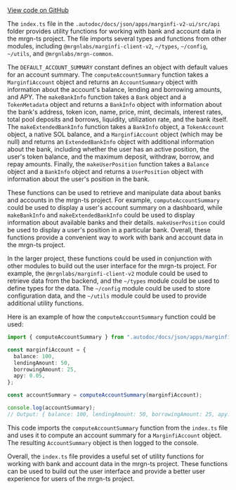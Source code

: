 [View code on GitHub](https://github.com/mrgnlabs/mrgn-ts/.autodoc/docs/json/apps/marginfi-v2-ui/src/api)

The `index.ts` file in the `.autodoc/docs/json/apps/marginfi-v2-ui/src/api` folder provides utility functions for working with bank and account data in the mrgn-ts project. The file imports several types and functions from other modules, including `@mrgnlabs/marginfi-client-v2`, `~/types`, `~/config`, `~/utils`, and `@mrgnlabs/mrgn-common`.

The `DEFAULT_ACCOUNT_SUMMARY` constant defines an object with default values for an account summary. The `computeAccountSummary` function takes a `MarginfiAccount` object and returns an `AccountSummary` object with information about the account's balance, lending and borrowing amounts, and APY. The `makeBankInfo` function takes a `Bank` object and a `TokenMetadata` object and returns a `BankInfo` object with information about the bank's address, token icon, name, price, mint, decimals, interest rates, total pool deposits and borrows, liquidity, utilization rate, and the bank itself. The `makeExtendedBankInfo` function takes a `BankInfo` object, a `TokenAccount` object, a native SOL balance, and a `MarginfiAccount` object (which may be null) and returns an `ExtendedBankInfo` object with additional information about the bank, including whether the user has an active position, the user's token balance, and the maximum deposit, withdraw, borrow, and repay amounts. Finally, the `makeUserPosition` function takes a `Balance` object and a `BankInfo` object and returns a `UserPosition` object with information about the user's position in the bank.

These functions can be used to retrieve and manipulate data about banks and accounts in the mrgn-ts project. For example, `computeAccountSummary` could be used to display a user's account summary on a dashboard, while `makeBankInfo` and `makeExtendedBankInfo` could be used to display information about available banks and their details. `makeUserPosition` could be used to display a user's position in a particular bank. Overall, these functions provide a convenient way to work with bank and account data in the mrgn-ts project.

In the larger project, these functions could be used in conjunction with other modules to build out the user interface for the mrgn-ts project. For example, the `@mrgnlabs/marginfi-client-v2` module could be used to retrieve data from the backend, and the `~/types` module could be used to define types for the data. The `~/config` module could be used to store configuration data, and the `~/utils` module could be used to provide additional utility functions.

Here is an example of how the `computeAccountSummary` function could be used:

```typescript
import { computeAccountSummary } from ".autodoc/docs/json/apps/marginfi-v2-ui/src/api";

const marginfiAccount = {
  balance: 100,
  lendingAmount: 50,
  borrowingAmount: 25,
  apy: 0.05,
};

const accountSummary = computeAccountSummary(marginfiAccount);

console.log(accountSummary);
// Output: { balance: 100, lendingAmount: 50, borrowingAmount: 25, apy: 0.05 }
```

This code imports the `computeAccountSummary` function from the `index.ts` file and uses it to compute an account summary for a `MarginfiAccount` object. The resulting `AccountSummary` object is then logged to the console.

Overall, the `index.ts` file provides a useful set of utility functions for working with bank and account data in the mrgn-ts project. These functions can be used to build out the user interface and provide a better user experience for users of the mrgn-ts project.
